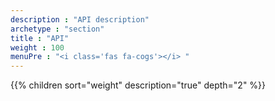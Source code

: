 ```yaml
---
description : "API description"
archetype : "section"
title : "API"
weight : 100
menuPre : "<i class='fas fa-cogs'></i> "
---
```


 {{% children sort="weight" description="true" depth="2" %}}